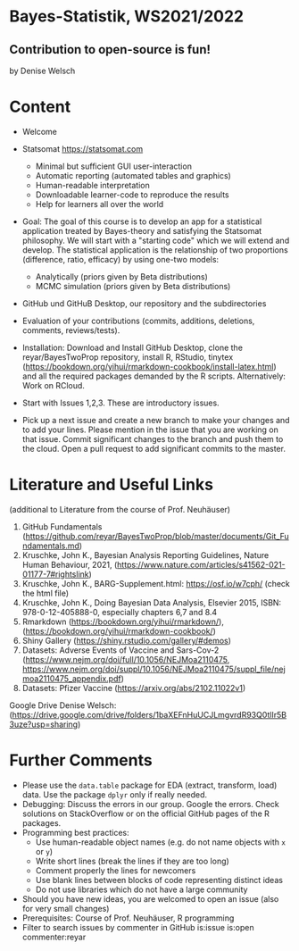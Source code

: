 # Bayes-Statistik, WS2021/2022
## Contribution to open-source is fun! 

by Denise Welsch

# Content 
-	Welcome
-	Statsomat https://statsomat.com 
    -	Minimal but sufficient GUI user-interaction 
    -	Automatic reporting (automated tables and graphics) 
    -	Human-readable interpretation 
    -	Downloadable learner-code to reproduce the results 
    -	Help for learners all over the world 

-	Goal: The goal of this course is to develop an app for a statistical application treated by Bayes-theory and satisfying the Statsomat philosophy. We will start with a "starting code" which we will extend and develop. The statistical application is the relationship of two proportions (difference, ratio, efficacy) by using one-two models: 
    -  Analytically (priors given by Beta distributions)
    -  MCMC simulation (priors given by Beta distributions)

-	GitHub und GitHuB Desktop, our repository and the subdirectories 

-	Evaluation of your contributions (commits, additions, deletions, comments, reviews/tests). 

-	Installation: Download and Install GitHub Desktop, clone the reyar/BayesTwoProp repository, install R, RStudio, tinytex (https://bookdown.org/yihui/rmarkdown-cookbook/install-latex.html) and all the required packages demanded by the R scripts. Alternatively: Work on RCloud. 

- Start with Issues 1,2,3. These are introductory issues. 

- Pick up a next issue and create a new branch to make your changes and to add your lines. Please mention in the issue that you are working on that issue. Commit significant changes to the branch and push them to the cloud. Open a pull request to add significant commits to the master. 


# Literature and Useful Links 
(additional to Literature from the course of Prof. Neuhäuser) 

1. GitHub Fundamentals (https://github.com/reyar/BayesTwoProp/blob/master/documents/Git_Fundamentals.md)
2. Kruschke, John K., Bayesian Analysis Reporting Guidelines, Nature Human Behaviour, 2021,  (https://www.nature.com/articles/s41562-021-01177-7#rightslink)
3. Kruschke, John K., BARG-Supplement.html: https://osf.io/w7cph/ (check the html file)
4. Kruschke, John K., Doing Bayesian Data Analysis, Elsevier 2015, ISBN: 978-0-12-405888-0, especially chapters 6,7 and 8.4
5. Rmarkdown (https://bookdown.org/yihui/rmarkdown/), (https://bookdown.org/yihui/rmarkdown-cookbook/)
6. Shiny Gallery (https://shiny.rstudio.com/gallery/#demos)
7. Datasets: Adverse Events of Vaccine and Sars-Cov-2 (https://www.nejm.org/doi/full/10.1056/NEJMoa2110475, https://www.nejm.org/doi/suppl/10.1056/NEJMoa2110475/suppl_file/nejmoa2110475_appendix.pdf)
8. Datasets: Pfizer Vaccine (https://arxiv.org/abs/2102.11022v1)

Google Drive Denise Welsch: (https://drive.google.com/drive/folders/1baXEFnHuUCJLmgvrdR93Q0tlIr5B3uze?usp=sharing) 


# Further Comments
-	Please use the `data.table` package for EDA (extract, transform, load) data. Use the package `dplyr` only if really needed.
-	Debugging: Discuss the errors in our group. Google the errors. Check solutions on StackOverflow or on the official GitHub pages of the R packages. 
-	Programming best practices:
    - Use human-readable object names (e.g. do not name objects with `x` or `y`) 
    - Write short lines (break the lines if they are too long)
    - Comment properly the lines for newcomers 
    - Use blank lines between blocks of code representing distinct ideas
    - Do not use libraries which do not have a large community  
-   Should you have new ideas, you are welcomed to open an issue (also for very small changes) 
-	Prerequisites: Course of Prof. Neuhäuser, R programming 
-	Filter to search issues by commenter in GitHub is:issue is:open commenter:reyar 


